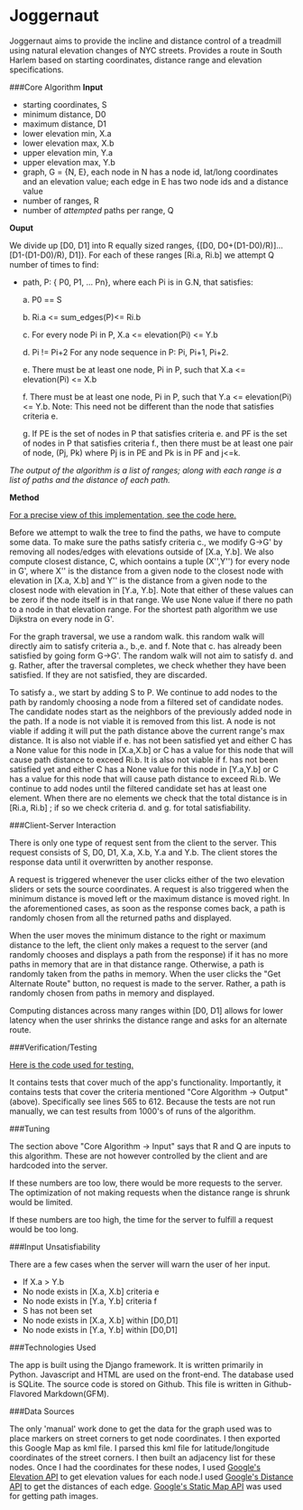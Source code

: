 Joggernaut
========
Joggernaut aims to provide the incline and distance control of a treadmill using natural elevation changes of NYC streets. Provides a route in South Harlem based on starting coordinates, distance range and elevation specifications. 

###Core Algorithm
**Input**

* starting coordinates, S
* minimum distance, D0
* maximum distance, D1
* lower elevation min, X.a
* lower elevation max, X.b
* upper elevation min, Y.a
* upper elevation max, Y.b
* graph, G = {N, E}, each node in N has a node id, lat/long coordinates and an elevation value; each edge in E has two node ids and a distance value
* number of ranges, R
* number of *attempted* paths per range, Q

**Ouput**

We divide up [D0, D1] into R equally sized ranges, {[D0, D0+(D1-D0)/R)]...[D1-(D1-D0)/R), D1]}. For each of these ranges [Ri.a, Ri.b] we attempt Q number of times to find:

* path,  P: { P0, P1, ... Pn}, where each Pi is in G.N, that satisfies:

    a. P0 == S

    b. Ri.a <= sum_edges(P)<= Ri.b

    c. For every node Pi in P, X.a <= elevation(Pi) <= Y.b

    d. Pi != Pi+2 For any node sequence in P: Pi, Pi+1, Pi+2.

    e. There must be at least one node, Pi in P, such that X.a <= elevation(Pi) <= X.b

     f. There must be at least one node, Pi in P, such that Y.a <= elevation(Pi) <= Y.b. Note: This need not be different than the node that satisfies criteria e.

     g. If PE is the set of nodes in P that satisfies criteria e. and PF  is the set of nodes in P that satisfies criteria f., then there must be at least one pair of node, (Pj, Pk) where Pj is in PE and Pk is in PF and j<=k.

*The output of the algorithm is a list of ranges; along with each range is a list of paths and the distance of each path.*


**Method**

[For a precise view of this implementation, see the code here.](https://github.com/meirf/joggernaut/blob/master/jogger/graph_preparation/graph_algorithms.py)

Before we attempt to walk the tree to find the paths, we have to compute some data. To make sure the paths satisfy criteria c., we modify G->G' by removing all nodes/edges with elevations outside of [X.a, Y.b]. We also compute closest distance, C, which oontains a tuple (X'',Y'') for every node in G', where X'' is the distance from a given node to the closest node with elevation in [X.a, X.b] and Y'' is the distance from a given node to the closest node with elevation in [Y.a, Y.b]. Note that either of these values can be zero if the node itself is in that range. We use None value if there no path to a node in that elevation range. For the shortest path algorithm we use Dijkstra on every node in G'.

For the graph traversal, we use a random walk. this random walk will directly aim to satisfy criteria a., b.,e. and f. Note that c. has already been satisfied by going form G->G'. The random walk will not aim to satisfy d. and g. Rather, after the traversal completes, we check whether they have been satisfied. If they are not satisfied, they are discarded.

To satisfy a., we start by adding S to P. We continue to add nodes to the path by randomly choosing a node from a filtered set of candidate nodes. The candidate nodes start as the neighbors of the previously added node in the path. If a node is not viable it is removed from this list. A node is not viable if adding it will put the path distance above the current range's max distance. It is also not viable if e. has not been satisfied yet and either C has a None value for this node in [X.a,X.b] or C has a value for this node that will cause path distance to exceed Ri.b. It is also not viable if f. has not been satisfied yet and either C has a None value for this node in [Y.a,Y.b] or C has a value for this node that will cause path distance to exceed Ri.b. We continue to add nodes until the filtered candidate set has at least one element. When there are no elements we check that the total distance is in [Ri.a, Ri.b] ; if so we check criteria d. and g. for total satisfiability.

###Client-Server Interaction

There is only one type of request sent from the client to the server. This request consists of S, D0, D1, X.a, X.b, Y.a and Y.b. The client stores the response data until it overwritten by another response. 

A request is triggered whenever the user clicks either of the two elevation sliders or sets the source coordinates. A request is also triggered when the minimum distance is moved left or the maximum distance is moved right. In the aforementioned cases, as soon as the response comes back, a path is randomly chosen from all the returned paths and displayed.

When the user moves the minimum distance to the right or maximum distance to the left, the client only makes a request to the server (and randomly chooses and displays a path from the response) if it has no more paths in memory that are in that distance range. Otherwise, a path is randomly taken from the paths in memory. When the user clicks the "Get Alternate Route" button, no request is made to the server. Rather, a path is randomly chosen from paths in memory and displayed.

Computing distances across many ranges within [D0, D1] allows for lower latency when the user shrinks the distance range and asks for an alternate route.

###Verification/Testing

[Here is the code used for testing.](https://github.com/meirf/joggernaut/blob/master/jogger/tests.py)

It contains tests that cover much of the app's functionality. Importantly, it contains tests that cover the criteria mentioned  "Core Algorithm -> Output" (above). Specifically see lines 565 to 612. Because the tests are not run manually, we can test results from 1000's of runs of the algorithm.

###Tuning

The section above "Core Algorithm -> Input" says that R and Q are inputs to this algorithm. These are not however controlled by the client and are hardcoded into the server. 

If these numbers are too low, there would be more requests to the server. The optimization of not making requests when the distance range is shrunk would be limited.

If these numbers are too high, the time for the server to fulfill a request would be too long.

###Input Unsatisfiability

There are a few cases when the server will warn the user of her input.

* If X.a > Y.b
* No node exists in [X.a, X.b] criteria e
* No node exists in [Y.a, Y.b] criteria f
* S has not been set
* No node exists in [X.a, X.b] within [D0,D1]
* No node exists in [Y.a, Y.b] within [D0,D1]

###Technologies Used

The app is built using the Django framework. It is written primarily in Python. Javascript and HTML are used on the front-end. The database used is SQLite. The source code is stored on Github. This file is written in Github-Flavored Markdown(GFM).

###Data Sources

The only 'manual' work done to get the data for the graph used was to place markers on street corners to get node coordinates. I then exported this Google Map as kml file. I parsed this kml file for latitude/longitude coordinates of the street corners. I then built an adjacency list for these nodes. Once I had the coordinates for these nodes, I used [Google's Elevation API](https://developers.google.com/maps/documentation/elevation) to get elevation values for each node.I used [Google's Distance API](https://developers.google.com/maps/documentation/distancematrix/) to get the distances of each edge.
[Google's Static Map API](https://developers.google.com/maps/documentation/staticmaps/) was used for getting path images.
